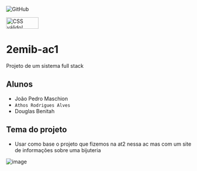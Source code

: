 ![GitHub](https://img.shields.io/github/license/athenhozz/2emib-ac1)
<p>
    <a href="http://jigsaw.w3.org/css-validator/check/referer">
        <img style="border:0;width:88px;height:31px"
            src="http://jigsaw.w3.org/css-validator/images/vcss"
            alt="CSS válido!" />
    </a>
</p>
            
# 2emib-ac1
Projeto de um sistema full stack

## Alunos
 - João Pedro Maschion
 - ` Athos Rodrigues Alves `
 - Douglas Benitah
## Tema do projeto
 - Usar como base o projeto que fizemos na at2 nessa ac mas com um site de informações sobre uma bijuteria    
   
 
 ![image](https://user-images.githubusercontent.com/101105673/190267868-d30ad22d-3074-4801-bfaa-e1c63cdf6eed.png)
